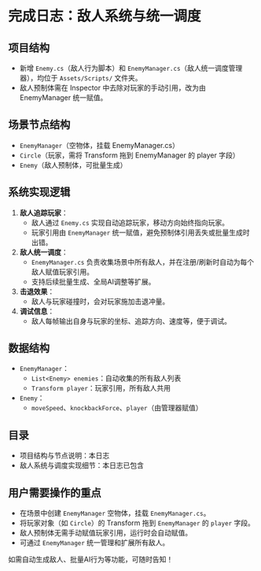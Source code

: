 # 完成日志：敌人系统与统一调度

## 项目结构
- 新增 `Enemy.cs`（敌人行为脚本）和 `EnemyManager.cs`（敌人统一调度管理器），均位于 `Assets/Scripts/` 文件夹。
- 敌人预制体需在 Inspector 中去除对玩家的手动引用，改为由 EnemyManager 统一赋值。

## 场景节点结构
- `EnemyManager`（空物体，挂载 EnemyManager.cs）
- `Circle`（玩家，需将 Transform 拖到 EnemyManager 的 player 字段）
- `Enemy`（敌人预制体，可批量生成）

## 系统实现逻辑
1. **敌人追踪玩家**：
   - 敌人通过 `Enemy.cs` 实现自动追踪玩家，移动方向始终指向玩家。
   - 玩家引用由 `EnemyManager` 统一赋值，避免预制体引用丢失或批量生成时出错。
2. **敌人统一调度**：
   - `EnemyManager.cs` 负责收集场景中所有敌人，并在注册/刷新时自动为每个敌人赋值玩家引用。
   - 支持后续批量生成、全局AI调整等扩展。
3. **击退效果**：
   - 敌人与玩家碰撞时，会对玩家施加击退冲量。
4. **调试信息**：
   - 敌人每帧输出自身与玩家的坐标、追踪方向、速度等，便于调试。

## 数据结构
- `EnemyManager`：
  - `List<Enemy> enemies`：自动收集的所有敌人列表
  - `Transform player`：玩家引用，所有敌人共用
- `Enemy`：
  - `moveSpeed`、`knockbackForce`、`player`（由管理器赋值）

## 目录
- 项目结构与节点说明：本日志
- 敌人系统与调度实现细节：本日志已包含

## 用户需要操作的重点
- 在场景中创建 `EnemyManager` 空物体，挂载 `EnemyManager.cs`。
- 将玩家对象（如 `Circle`）的 Transform 拖到 `EnemyManager` 的 `player` 字段。
- 敌人预制体无需手动赋值玩家引用，运行时会自动赋值。
- 可通过 `EnemyManager` 统一管理和扩展所有敌人。

如需自动生成敌人、批量AI行为等功能，可随时告知！ 
